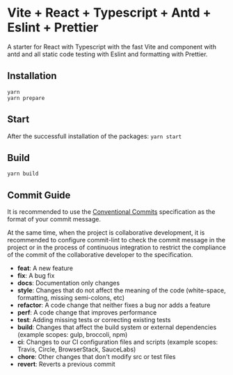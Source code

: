 # Vite + React + Typescript + Antd + Eslint + Prettier

A starter for React with Typescript with the fast Vite and component with antd and all static code testing with Eslint and formatting with Prettier.

## Installation

`yarn`  
`yarn prepare`

## Start

After the successfull installation of the packages: `yarn start`

## Build

`yarn build`

## Commit Guide

It is recommended to use the [Conventional Commits](https://www.conventionalcommits.org/en/v1.0.0/) specification as the format of your commit message.

At the same time, when the project is collaborative development, it is recommended to configure commit-lint to check the commit message in the project or in the process of continuous integration to restrict the compliance of the commit of the collaborative developer to the specification.

- **feat**: A new feature
- **fix**: A bug fix
- **docs**: Documentation only changes
- **style**: Changes that do not affect the meaning of the code (white-space, formatting, missing semi-colons, etc)
- **refactor**: A code change that neither fixes a bug nor adds a feature
- **perf**: A code change that improves performance
- **test**: Adding missing tests or correcting existing tests
- **build**: Changes that affect the build system or external dependencies (example scopes: gulp, broccoli, npm)
- **ci**: Changes to our CI configuration files and scripts (example scopes: Travis, Circle, BrowserStack, SauceLabs)
- **chore**: Other changes that don't modify src or test files
- **revert**: Reverts a previous commit

